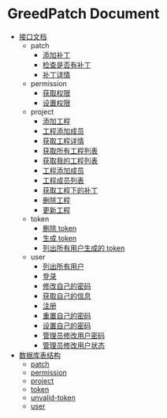 # GreedPatch Document

* [接口文档](/api/README.md)
    * patch
        * [添加补丁](/api/patch/add.md)
        * [检查是否有补丁](/api/patch/check.md)
        * [补丁详情](/api/patch/get.md)
    * permission
        * [获取权限](/api/permission/get.md)
        * [设置权限](/api/permission/set.md)
    * project
        * [添加工程](/api/project/add.md)
        * [工程添加成员](/api/project/del.md)
        * [获取工程详情](/api/project/detail.md)
        * [获取所有工程列表](/api/project/list-all.md)
        * [获取我的工程列表](/api/project/list-my.md)
        * [工程添加成员](/api/project/member-add.md)
        * [工程成员列表](/api/project/member-list.md)
        * [获取工程下的补丁](/api/project/patch-list.md)
        * [删除工程](/api/project/project-del.md)
        * [更新工程](/api/project/update.md)
    * token
        * [删除 token](/api/token/del.md)
        * [生成 token](/api/token/generate.md)
        * [列出所有用户生成的 token](/api/token/list.md)
    * user
        * [列出所有用户](/api/user/list.md)
        * [登录](/api/user/login.md)
        * [修改自己的密码](/api/user/modify-my-password.md)
        * [获取自己的信息](/api/user/profile-my.md)
        * [注册](/api/user/register.md)
        * [重置自己的密码](/api/user/reset-my-password.md)
        * [设置自己的密码](/api/user/set-my-password.md)
        * [管理员修改用户密码](/api/user/update-password.md)
        * [管理员修改用户状态](/api/user/update-status.md)
* [数据库表结构](/table/README.md)
    * [patch](/table/patch.md)
    * [permission](/table/permission.md)
    * [project](/table/project.md)
    * [token](/table/token.md)
    * [unvalid-token](/table/unvalid-token.md)
    * [user](/table/user.md)
